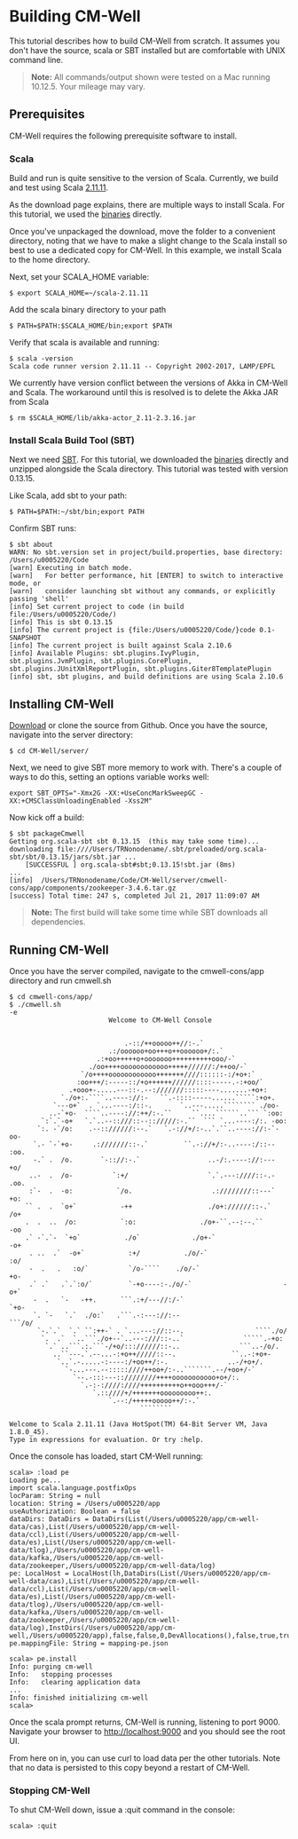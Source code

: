 # Building CM-Well #

This tutorial describes how to build CM-Well from scratch. It assumes you don't have the source, scala or SBT installed but are comfortable with UNIX command line.

>**Note:** All commands/output shown were tested on a Mac running 10.12.5. Your mileage may vary.

## Prerequisites ##

CM-Well requires the following prerequisite software to install. 

### Scala ###

Build and run is quite sensitive to the version of Scala. Currently, we build and test using Scala [2.11.11](https://www.scala-lang.org/download/2.11.11.html).

As the download page explains, there are multiple ways to install Scala. For this tutorial, we used the [binaries](https://downloads.lightbend.com/scala/2.11.11/scala-2.11.11.tgz) directly. 

Once you've unpackaged the download, move the folder to a convenient directory, noting that we have to make a slight change to the Scala install so best to use a dedicated copy for CM-Well. In this example, we install Scala to the home directory.

Next, set your SCALA_HOME variable:
```
$ export SCALA_HOME=~/scala-2.11.11
```

Add the scala binary directory to your path
```
$ PATH=$PATH:$SCALA_HOME/bin;export $PATH
```

Verify that scala is available and running:

```
$ scala -version
Scala code runner version 2.11.11 -- Copyright 2002-2017, LAMP/EPFL
```

We currently have version conflict between the versions of Akka in CM-Well and Scala. The workaround until this is resolved is to delete the Akka JAR from Scala

```
$ rm $SCALA_HOME/lib/akka-actor_2.11-2.3.16.jar
```

### Install Scala Build Tool (SBT) ###

Next we need [SBT](http://www.scala-sbt.org). For this tutorial, we downloaded the [binaries](https://github.com/sbt/sbt/releases/download/v0.13.15/sbt-0.13.15.zip) directly and unzipped alongside the Scala directory. This tutorial was tested with version 0.13.15.

Like Scala, add sbt to your path:
```
$ PATH=$PATH:~/sbt/bin;export PATH
```

Confirm SBT runs:
```
$ sbt about
WARN: No sbt.version set in project/build.properties, base directory: /Users/u0005220/Code
[warn] Executing in batch mode.
[warn]   For better performance, hit [ENTER] to switch to interactive mode, or
[warn]   consider launching sbt without any commands, or explicitly passing 'shell'
[info] Set current project to code (in build file:/Users/u0005220/Code/)
[info] This is sbt 0.13.15
[info] The current project is {file:/Users/u0005220/Code/}code 0.1-SNAPSHOT
[info] The current project is built against Scala 2.10.6
[info] Available Plugins: sbt.plugins.IvyPlugin, sbt.plugins.JvmPlugin, sbt.plugins.CorePlugin, sbt.plugins.JUnitXmlReportPlugin, sbt.plugins.Giter8TemplatePlugin
[info] sbt, sbt plugins, and build definitions are using Scala 2.10.6
```
## Installing CM-Well ##


[Download](https://github.com/thomsonreuters/CM-Well/archive/master.zip) or clone the source from Github. Once you have the source, navigate into the server directory:
```
$ cd CM-Well/server/
```
Next, we need to give SBT more memory to work with. There's a couple of ways to do this, setting an options variable works well:
```
export SBT_OPTS="-Xmx2G -XX:+UseConcMarkSweepGC -XX:+CMSClassUnloadingEnabled -Xss2M"
```

Now kick off a build:
```
$ sbt packageCmwell
Getting org.scala-sbt sbt 0.13.15  (this may take some time)...
downloading file:////Users/TRNonodename/.sbt/preloaded/org.scala-sbt/sbt/0.13.15/jars/sbt.jar ...
	[SUCCESSFUL ] org.scala-sbt#sbt;0.13.15!sbt.jar (8ms)
...
[info] 	/Users/TRNonodename/Code/CM-Well/server/cmwell-cons/app/components/zookeeper-3.4.6.tar.gz
[success] Total time: 247 s, completed Jul 21, 2017 11:09:07 AM
```

>**Note:** The first build will take some time while SBT downloads all dependencies.

## Running CM-Well ##

Once you have the server compiled, navigate to the cmwell-cons/app directory and run cmwell.sh

```
$ cd cmwell-cons/app/
$ ./cmwell.sh 
-e 
                         Welcome to CM-Well Console
                                                                                 
                                                                                
                             .-::/++ooooo++//:-.`                               
                         .:/oooooo+oo+++o++oooooo+/:.`                          
                      .:+oo+++++o+ooooooo++++++++++ooo/-`                       
                    ./oo++++oooooooooooo+++++//////:/++oo/-`                    
                  `/o++++oooooooooooo+++++++////::::::-:/+o+:`                  
                 :oo+++/:-----::/+o++++++//////::::-----.-:+oo/`                
               .+ooo+-.....---::-.--:///////:::::----.......-+o+:               
             `./o+:.````..----://:-   ``.-::::-----......`````:+o+.             
           `---o+`  . `...----:/::-.       `..---.....```````` ./oo-            
          ..-`+o-  ````..----://:++/:-.``     ``....``````..``` `:oo:           
        `:`.`-o+   `.`..--::///::--:://///:-.``  ``` `...----:/:. -oo:          
       `:. -`/o:    .--:://////:--.`   `.-://+/:-..`.``..----://:-`-oo-         
      `.- `-`+o-     .:///////::-.`         ``.-://+/:-..----:/::-- :oo.        
      -.` .  /o.       `-:://:-.`                 ..-/:.----://:---  +o/        
     ..-  .  /o-          `:+/                    `.`.---:////::-.-  .oo.       
     :`-  .  -o:           `/o.                    .:////////::---`   +o:       
    `` .  .  `o+`           -++                   ./o+://////::-.`    /o+       
    .  .  ..  /o:           `:o:                ./o+-``.--:--.``      -oo       
    .` -`.`-  `+o`           ./o`             ./o+-`                  -o+       
     . ..  .`  -o+`           :+/           ./o/-`                    :o/       
     -  .   .   :o/`          `/o-````    ./o/-`                      +o-       
     .` .`   .`.`:o/`         `-+o----:-./o/-`                       -o+`       
      -  .   `-   -++.      ```.:+/---//:/-`                        `+o-        
      `. `-   `.`  ./o:`   .```.-:---://:--                      ```/o/         
       `-.`.`  `.` ``:++-` . `...---://::--.                  ````./o/          
        `.  .`  `..```./o+--`..---:///::-..`               `````.-+o:           
         `.` ..```.:.```-/+o/::://////::-..               ```..-/o/.            
           ..``---.`.--...-:+o++/////::--.              ``..-:+o+-              
            `..`.-.....-:----:/+oo++/:-.               ..-/+o+/.                
              `-...---.--:::::////++oo+/:-..```````.--/+oo+/-`                  
                `--.-:::---::////////++++ooooooooooo+o+/:.                      
                  `.-:-:////:////++++++++++o++ooo+++/-`                         
                     `.::////+/+++++++ooooooooo++:.                             
                         `.--:/+++++ooooo++/:-.`                                
                                 ````````                                       
                                                                                
Welcome to Scala 2.11.11 (Java HotSpot(TM) 64-Bit Server VM, Java 1.8.0_45).
Type in expressions for evaluation. Or try :help.
```

Once the console has loaded, start CM-Well running:
```
scala> :load pe
Loading pe...
import scala.language.postfixOps
locParam: String = null
location: String = /Users/u0005220/app
useAuthorization: Boolean = false
dataDirs: DataDirs = DataDirs(List(/Users/u0005220/app/cm-well-data/cas),List(/Users/u0005220/app/cm-well-data/ccl),List(/Users/u0005220/app/cm-well-data/es),List(/Users/u0005220/app/cm-well-data/tlog),/Users/u0005220/app/cm-well-data/kafka,/Users/u0005220/app/cm-well-data/zookeeper,/Users/u0005220/app/cm-well-data/log)
pe: LocalHost = LocalHost(lh,DataDirs(List(/Users/u0005220/app/cm-well-data/cas),List(/Users/u0005220/app/cm-well-data/ccl),List(/Users/u0005220/app/cm-well-data/es),List(/Users/u0005220/app/cm-well-data/tlog),/Users/u0005220/app/cm-well-data/kafka,/Users/u0005220/app/cm-well-data/zookeeper,/Users/u0005220/app/cm-well-data/log),InstDirs(/Users/u0005220/app/cm-well,/Users/u0005220/app),false,false,0,DevAllocations(),false,true,true,false,true,false)
pe.mappingFile: String = mapping-pe.json

scala> pe.install
Info: purging cm-well
Info:   stopping processes
Info:   clearing application data
...
Info: finished initializing cm-well
scala> 
```
Once the scala prompt returns, CM-Well is running, listening to port 9000. Navigate your browser to [http://localhost:9000](http://localhost:9000) and you should see the root UI.

From here on in, you can use curl to load data per the other tutorials. Note that no data is persisted to this copy beyond a restart of CM-Well.

### Stopping CM-Well ###

To shut CM-Well down, issue a :quit command in the console:

```
scala> :quit
```
